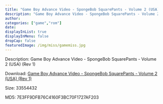 ```yaml
---
title: "Game Boy Advance Video - SpongeBob SquarePants - Volume 2 (USA) (Rev 1)"
description: "Game Boy Advance Video - SpongeBob SquarePants - Volume 2 (USA) (Rev 1)"
author: 
categories: ["game","rom"]
date: 
displayInList: true
displayInMenu: false
dropCap: false
featuredImage: /img/miss/gamemiss.jpg
---
```


Description: Game Boy Advance Video - SpongeBob SquarePants - Volume 2 (USA) (Rev 1)

Download: <a style="text-decoration:underline;" href="https://mega.nz/#!SLYmDYbb!E2Rg352cxxWOVjfGuEbkP1voN2-k_PlMk4D_ve_mrBc" target = "_blank" rel = "nofollow" > Game Boy Advance Video - SpongeBob SquarePants - Volume 2 (USA) (Rev 1)</a>

Size: 33554432

MD5: 7E3FF9DFB76C4160F3BC70F1727AF203

